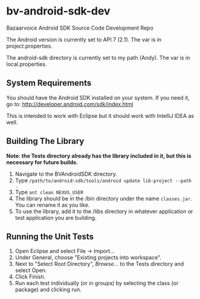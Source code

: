 bv-android-sdk-dev
==================

Bazaarvoice Android SDK Source Code Development Repo

The Android version is currently set to API 7 (2.1). The var is in project.properties.

The android-sdk directory is currently set to my path (Andy). The var is in local.properties. 


System Requirements
-

You should have the Android SDK installed on your system. If you need it, go to: http://developer.android.com/sdk/index.html

This is intended to work with Eclipse but it should work with IntelliJ IDEA as well.

Building The Library
-

**Note: the Tests directory already has the library included in it, but this is necessary for future builds.**

1. Navigate to the BVAndroidSDK directory.
2. Type ```/path/to/android-sdk/tools/android update lib-project --path .```
3. Type ```ant clean NEXUS_USER```
4. The library should be in the /bin directory under the name ```classes.jar```. You can rename it as you like.
5. To use the library, add it to the /libs directory in whatever application or test application you are building.

Running the Unit Tests
-
1. Open Eclipse and select File -> Import...
2. Under General, choose "Existing projects into workspace".
3. Next to "Select Root Directory", _Browse..._ to the Tests directory and select Open.
4. Click Finish.
5. Run each test individually (or in groups) by selecting the class (or package) and clicking run.
